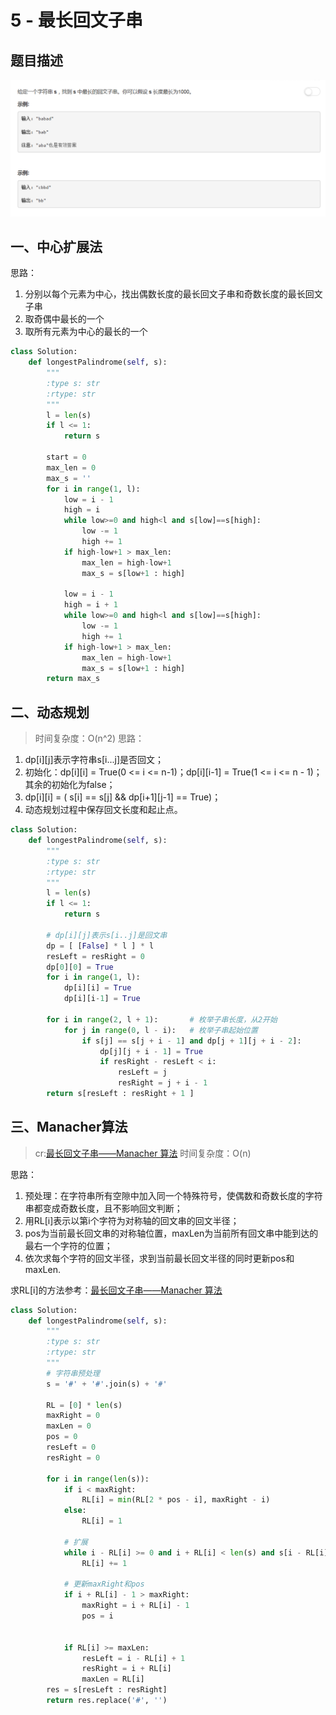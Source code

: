 # 5 - 最长回文子串

## 题目描述
![problem](images/5.png)

<!-- more -->

## 一、中心扩展法
思路：
1. 分别以每个元素为中心，找出偶数长度的最长回文子串和奇数长度的最长回文子串
2. 取奇偶中最长的一个
3. 取所有元素为中心的最长的一个
```python
class Solution:
    def longestPalindrome(self, s):
        """
        :type s: str
        :rtype: str
        """
        l = len(s)
        if l <= 1:
            return s

        start = 0
        max_len = 0
        max_s = ''
        for i in range(1, l):
            low = i - 1
            high = i
            while low>=0 and high<l and s[low]==s[high]:
                low -= 1
                high += 1
            if high-low+1 > max_len:
                max_len = high-low+1
                max_s = s[low+1 : high]

            low = i - 1
            high = i + 1
            while low>=0 and high<l and s[low]==s[high]:
                low -= 1
                high += 1
            if high-low+1 > max_len:
                max_len = high-low+1
                max_s = s[low+1 : high]
        return max_s
```

## 二、动态规划
>时间复杂度：O(n^2)
思路：
1. dp[i][j]表示字符串s[i...j]是否回文；
2. 初始化：dp[i][i] = True(0 <= i <= n-1)；dp[i][i-1] = True(1 <= i <= n - 1)；其余的初始化为false；
3. dp[i][i] = ( s[i] == s[j] && dp[i+1][j-1] == True)；
4. 动态规划过程中保存回文长度和起止点。

```python
class Solution:
    def longestPalindrome(self, s):
        """
        :type s: str
        :rtype: str
        """
        l = len(s)
        if l <= 1:
            return s

        # dp[i][j]表示s[i..j]是回文串
        dp = [ [False] * l ] * l
        resLeft = resRight = 0
        dp[0][0] = True
        for i in range(1, l):
            dp[i][i] = True
            dp[i][i-1] = True

        for i in range(2, l + 1):       # 枚举子串长度，从2开始
            for j in range(0, l - i):   # 枚举子串起始位置
                if s[j] == s[j + i - 1] and dp[j + 1][j + i - 2]:
                    dp[j][j + i - 1] = True
                    if resRight - resLeft < i:
                        resLeft = j
                        resRight = j + i - 1
        return s[resLeft : resRight + 1 ]
```

## 三、Manacher算法
>cr:[最长回文子串——Manacher 算法](https://segmentfault.com/a/1190000003914228)
时间复杂度：O(n)

思路：
1. 预处理：在字符串所有空隙中加入同一个特殊符号，使偶数和奇数长度的字符串都变成奇数长度，且不影响回文判断；
2. 用RL[i]表示以第i个字符为对称轴的回文串的回文半径；
3. pos为当前最长回文串的对称轴位置，maxLen为当前所有回文串中能到达的最右一个字符的位置；
4. 依次求每个字符的回文半径，求到当前最长回文半径的同时更新pos和maxLen.

求RL[i]的方法参考：[最长回文子串——Manacher 算法](https://segmentfault.com/a/1190000003914228)

```python
class Solution:
    def longestPalindrome(self, s):
        """
        :type s: str
        :rtype: str
        """
        # 字符串预处理
        s = '#' + '#'.join(s) + '#'

        RL = [0] * len(s)
        maxRight = 0
        maxLen = 0
        pos = 0
        resLeft = 0
        resRight = 0

        for i in range(len(s)):
            if i < maxRight:
                RL[i] = min(RL[2 * pos - i], maxRight - i)
            else:
                RL[i] = 1

            # 扩展
            while i - RL[i] >= 0 and i + RL[i] < len(s) and s[i - RL[i]] == s[i + RL[i]] :
                RL[i] += 1

            # 更新maxRight和pos
            if i + RL[i] - 1 > maxRight:
                maxRight = i + RL[i] - 1
                pos = i


            if RL[i] >= maxLen:
                resLeft = i - RL[i] + 1
                resRight = i + RL[i]
                maxLen = RL[i]
        res = s[resLeft : resRight]
        return res.replace('#', '')
```